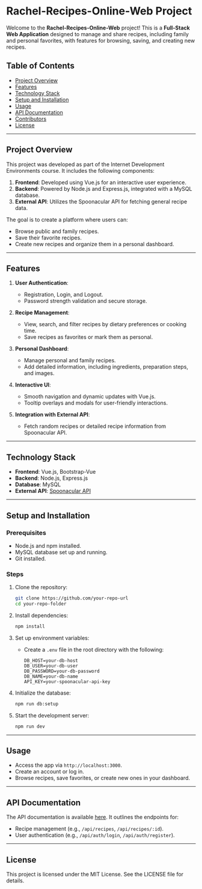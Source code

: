 
# Rachel-Recipes-Online-Web Project

Welcome to the **Rachel-Recipes-Online-Web** project! This is a **Full-Stack Web Application** designed to manage and share recipes, including family and personal favorites, with features for browsing, saving, and creating new recipes.

## Table of Contents
- [Project Overview](#project-overview)
- [Features](#features)
- [Technology Stack](#technology-stack)
- [Setup and Installation](#setup-and-installation)
- [Usage](#usage)
- [API Documentation](#api-documentation)
- [Contributors](#contributors)
- [License](#license)

---

## Project Overview
This project was developed as part of the Internet Development Environments course. It includes the following components:
1. **Frontend**: Developed using Vue.js for an interactive user experience.
2. **Backend**: Powered by Node.js and Express.js, integrated with a MySQL database.
3. **External API**: Utilizes the Spoonacular API for fetching general recipe data.

The goal is to create a platform where users can:
- Browse public and family recipes.
- Save their favorite recipes.
- Create new recipes and organize them in a personal dashboard.

---

## Features
1. **User Authentication**:
   - Registration, Login, and Logout.
   - Password strength validation and secure storage.

2. **Recipe Management**:
   - View, search, and filter recipes by dietary preferences or cooking time.
   - Save recipes as favorites or mark them as personal.

3. **Personal Dashboard**:
   - Manage personal and family recipes.
   - Add detailed information, including ingredients, preparation steps, and images.

4. **Interactive UI**:
   - Smooth navigation and dynamic updates with Vue.js.
   - Tooltip overlays and modals for user-friendly interactions.

5. **Integration with External API**:
   - Fetch random recipes or detailed recipe information from Spoonacular API.

---

## Technology Stack
- **Frontend**: Vue.js, Bootstrap-Vue
- **Backend**: Node.js, Express.js
- **Database**: MySQL
- **External API**: [Spoonacular API](https://spoonacular.com/food-api/docs)

---

## Setup and Installation

### Prerequisites
- Node.js and npm installed.
- MySQL database set up and running.
- Git installed.

### Steps
1. Clone the repository:
   ```bash
   git clone https://github.com/your-repo-url
   cd your-repo-folder
   ```

2. Install dependencies:
   ```bash
   npm install
   ```

3. Set up environment variables:
   - Create a `.env` file in the root directory with the following:
     ```env
     DB_HOST=your-db-host
     DB_USER=your-db-user
     DB_PASSWORD=your-db-password
     DB_NAME=your-db-name
     API_KEY=your-spoonacular-api-key
     ```

4. Initialize the database:
   ```bash
   npm run db:setup
   ```

5. Start the development server:
   ```bash
   npm run dev
   ```

---

## Usage
- Access the app via `http://localhost:3000`.
- Create an account or log in.
- Browse recipes, save favorites, or create new ones in your dashboard.

---

## API Documentation
The API documentation is available [here](https://your-swaggerhub-url). It outlines the endpoints for:
- Recipe management (e.g., `/api/recipes`, `/api/recipes/:id`).
- User authentication (e.g., `/api/auth/login`, `/api/auth/register`).

---


## License
This project is licensed under the MIT License. See the LICENSE file for details.
